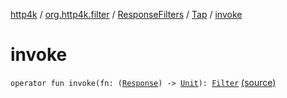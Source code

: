 [http4k](../../../index.md) / [org.http4k.filter](../../index.md) / [ResponseFilters](../index.md) / [Tap](index.md) / [invoke](./invoke.md)

# invoke

`operator fun invoke(fn: (`[`Response`](../../../org.http4k.core/-response/index.md)`) -> `[`Unit`](https://kotlinlang.org/api/latest/jvm/stdlib/kotlin/-unit/index.html)`): `[`Filter`](../../../org.http4k.core/-filter/index.md) [(source)](https://github.com/http4k/http4k/blob/master/http4k-core/src/main/kotlin/org/http4k/filter/ResponseFilters.kt#L15)